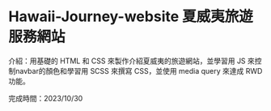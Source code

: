 # Hawaii-Journey-website 夏威夷旅遊服務網站

介紹：用基礎的 HTML 和 CSS 來製作介紹夏威夷的旅遊網站，並學習用 JS 來控制navbar的顏色和學習用 SCSS 來撰寫 CSS，並使用 media query 來達成 RWD 功能。

完成時間：2023/10/30
